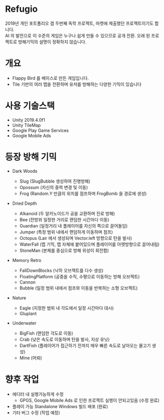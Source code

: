 # Refugio
2019년 개인 포트폴리오 겸 두번째 독학 프로젝트, 마켓에 제출했던 프로젝트이기도 합니다.<br>
AI 의 발전으로 이 수준의 게임은 누구나 쉽게 만들 수 있으므로 공개 전환.
오래 된 프로젝트로 방해기믹의 설명이 정확하지 않습니다.

# 개요
- Flappy Bird 를 베이스로 만든 게임입니다.
- Tile 기반의 여러 맵을 전환하며 유저를 방해하는 다양한 기믹이 있습니다

# 사용 기술스택
- Unity 2019.4.0f1
- Unity TileMap
- Google Play Game Services
- Google Mobile Ads

# 등장 방해 기믹
- Dark Woods
  - Slug (SlugBubble 생성하여 진행방해)
  - Opossum (자신의 중력 변경 및 이동)
  - Frog (Random.Y 만큼의 위치를 점프하며 FrogBomb 을 경로에 생성)

- Dried Depth
  - Alkanoid (두 알카노이드가 공을 교환하며 진로 방해)
  - Bee (전방위 일정한 거리로 랜덤한 시간마다 이동)
  - Guardian (일정거리 내 플레이어를 자신의 쪽으로 끌어들임)
  - Jumper (특정 범위 내에서 랜덤하게 이동하며 점프)
  - Octopus (Lair 에서 생성되며 Vector.left 방향으로 탄을 발사)
  - WaterFall (맵 기믹, 맵 자체에 붙어있으며 플레이어를 아랫방향으로 끌어내림)
  - StoneMan (본체를 중심으로 방해 위성이 회전함)

- Memory Retro
  - FallDownBlocks (낙하 오브젝트를 다수 생성)
  - FloatingPlatform (공중을 수직, 수평으로 이동하는 방해 오브젝트)
  - Cannon
  - Bubble (일정 범위 내에서 점프와 이동을 반복하는 소형 오브젝트)
 
- Nature
  - Eagle (지정한 범위 내 각도에서 일정 시간마다 대시)
  - Gluplant
 
- Underwater
  - BigFish (랜덤한 각도로 이동)
  - Crab (낮은 속도로 이동하며 탄을 발사, 지상 유닛)
  - DartFish (플레이어가 접근하기 전까지 매우 빠른 속도로 날아오는 물고기 생성)
  - Mine (어뢰)
 
# 향후 작업
- 에디터 내 실행가능하게 수정
  - GPGS, Google Mobile Ads 로 인한 프로젝트 실행이 안되고있음 (수정 완료)
- 플레이 가능 Standalone Windows 빌드 배포 (완료)
- 기타 버그 수정 (작업 예정)
